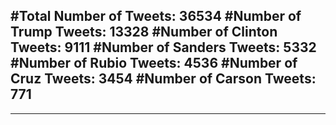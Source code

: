 #Total Number of Tweets: 36534 
#Number of Trump Tweets: 13328
#Number of Clinton Tweets: 9111
#Number of Sanders Tweets: 5332
#Number of Rubio Tweets: 4536
#Number of Cruz Tweets: 3454
#Number of Carson Tweets: 771
---
---

